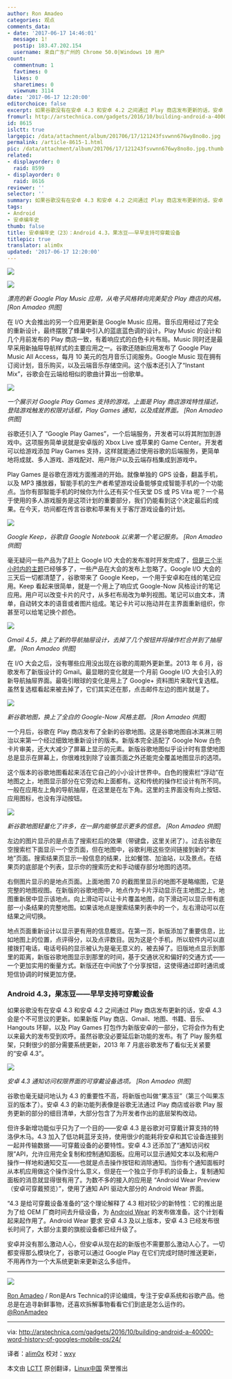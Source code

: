 ```yaml
---
author: Ron Amadeo
categories: 观点
comments_data:
- date: '2017-06-17 14:46:01'
  message: 1!
  postip: 183.47.202.154
  username: 来自广东广州的 Chrome 50.0|Windows 10 用户
count:
  commentnum: 1
  favtimes: 0
  likes: 0
  sharetimes: 0
  viewnum: 3114
date: '2017-06-17 12:20:00'
editorchoice: false
excerpt: 如果谷歌没有在安卓 4.3 和安卓 4.2 之间通过 Play 商店发布更新的话，安卓 4.3 会是个不可思议的更新。
fromurl: http://arstechnica.com/gadgets/2016/10/building-android-a-40000-word-history-of-googles-mobile-os/24/
id: 8615
islctt: true
largepic: /data/attachment/album/201706/17/121243fsvwnn676wy8no8o.jpg
permalink: /article-8615-1.html
pic: /data/attachment/album/201706/17/121243fsvwnn676wy8no8o.jpg.thumb.jpg
related:
- displayorder: 0
  raid: 8599
- displayorder: 0
  raid: 8616
reviewer: ''
selector: ''
summary: 如果谷歌没有在安卓 4.3 和安卓 4.2 之间通过 Play 商店发布更新的话，安卓 4.3 会是个不可思议的更新。
tags:
- Android
- 安卓编年史
thumb: false
title: 安卓编年史（23）：Android 4.3，果冻豆——早早支持可穿戴设备
titlepic: true
translator: alim0x
updated: '2017-06-17 12:20:00'
---
```


![](/data/attachment/album/201706/17/121243fsvwnn676wy8no8o.jpg)


![](/data/attachment/album/201706/17/121358h51m3mftcmc5uls3.jpg)


*漂亮的新 Google Play Music 应用，从电子风格转向完美契合 Play 商店的风格。 [Ron Amadeo 供图]*


在 I/O 大会推出的另一个应用更新是 Google Music 应用。音乐应用经过了完全的重新设计，最终摆脱了蜂巢中引入的蓝底蓝色调的设计。Play Music 的设计和几个月前发布的 Play 商店一致，有着响应式的白色卡片布局。Music 同时还是最早采用新抽屉导航样式的主要应用之一。谷歌还随新应用发布了 Google Play Music All Access，每月 10 美元的包月音乐订阅服务。Google Music 现在拥有订阅计划，音乐购买，以及云端音乐存储空间。这个版本还引入了“Instant Mix”，谷歌会在云端给相似的歌曲计算出一份歌单。


![](/data/attachment/album/201706/17/121435ka1vfv19uqvy1bq9.jpg)


*一个展示对 Google Play Games 支持的游戏。上面是 Play 商店游戏特性描述，登陆游戏触发的权限对话框，Play Games 通知，以及成就界面。 [Ron Amadeo 供图]*


谷歌还引入了 “Google Play Games”，一个后端服务，开发者可以将其附加到游戏中。这项服务简单说就是安卓版的 Xbox Live 或苹果的 Game Center。开发者可以给游戏添加 Play Games 支持，这样就能通过使用谷歌的后端服务，更简单地将成就、多人游戏、游戏配对、用户账户以及云端存档集成到游戏中。


Play Games 是谷歌在游戏方面推进的开始。就像单独的 GPS 设备，翻盖手机，以及 MP3 播放器，智能手机的生产者希望游戏设备能够变成智能手机的一个功能点。当你有部智能手机的时候你为什么还有买个任天堂 DS 或 PS Vita 呢？一个易于使用的多人游戏服务是这项计划的重要部分，我们仍能看到这个决定最后的成果。在今天，坊间都在传言谷歌和苹果有关于客厅游戏设备的计划。


![](/data/attachment/album/201706/17/121523sz0vhfyfshhvee4v.jpg)


*Google Keep，谷歌自 Google Notebook 以来第一个笔记服务。 [Ron Amadeo 供图]*


毫无疑问一些产品为了赶上 Google I/O 大会的发布准时开发完成了，[但是三个半小时内的主题](http://live.arstechnica.com/liveblog-google-io-2013-keynote/)已经够多了，一些产品在大会的发布上忽略了。Google I/O 大会的三天后一切都清楚了，谷歌带来了 Google Keep，一个用于安卓和在线的笔记应用。Keep 看起来很简单，就是一个用上了响应式 Google-Now 风格设计的笔记应用。用户可以改变卡片的尺寸，从多栏布局改为单列视图。笔记可以由文本，清单，自动转文本的语音或者图片组成。笔记卡片可以拖动并在主界面重新组织，你甚至可以给笔记换个颜色。


![](/data/attachment/album/201706/17/121555k9rq18jcgn4414ig.jpg)


*Gmail 4.5，换上了新的导航抽屉设计，去掉了几个按钮并将操作栏合并到了抽屉里。 [Ron Amadeo 供图]*


在 I/O 大会之后，没有哪些应用没出现在谷歌的周期外更新里。2013 年 6 月，谷歌发布了新版设计的 Gmail。最显眼的变化就是一个月前 Google I/O 大会引入的新导航抽屉界面。最吸引眼球的变化是用上了 Google+ 资料图片来取代复选框。虽然复选框看起来被去掉了，它们其实还在那，点击邮件左边的图片就是了。


![](/data/attachment/album/201706/17/121628bms32k6ns6n20mis.jpg)


*新谷歌地图，换上了全白的 Google-Now 风格主题。 [Ron Amadeo 供图]*


一个月后，谷歌在 Play 商店发布了全新的谷歌地图。这是谷歌地图自冰淇淋三明治以来第一个经过细致地重新设计的版本。新版本完全适配了 Google Now 白色卡片审美，还大大减少了屏幕上显示的元素。新版谷歌地图似乎设计时有意使地图总是显示在屏幕上，你很难找到除了设置页面之外还能完全覆盖地图显示的选项。


这个版本的谷歌地图看起来活在它自己的小小设计世界中。白色的搜索栏“浮动”在地图之上，地图显示部分在它旁边和上面都有。这和传统的操作栏设计有所不同。一般在应用左上角的导航抽屉，在这里是在左下角。这里的主界面没有向上按钮、应用图标，也没有浮动按钮。


![](/data/attachment/album/201706/17/121702huuhuwujpjzbihhk.jpg)


*新谷歌地图轻量化了许多，在一屏内能够显示更多的信息。 [Ron Amadeo 供图]*


左边的图片显示的是点击了搜索栏后的效果（带键盘，这里关闭了）。过去谷歌在空搜索栏下面显示一个空页面，但在地图中，谷歌利用这些空间链接到新的“本地”页面。搜索结果页显示一般信息的结果，比如餐馆、加油站，以及景点。在结果页的底部是个列表，显示你的搜索历史和手动缓存部分地图的选项。


右侧图片显示的是地点页面。上面地图 7.0 的截图里显示的地图不是略缩图，它是完整的地图视图。在新版的谷歌地图中，地点作为卡片浮动显示在主地图之上，地图重新居中显示该地点。向上滑动可以让卡片覆盖地图，向下滑动可以显示带有底部一小条结果的完整地图。如果该地点是搜索结果列表中的一个，左右滑动可以在结果之间切换。


地点页面重新设计以显示更有用的信息概览。在第一页，新版添加了重要信息，比如地图上的位置，点评得分，以及点评数目。因为这是个手机，所以软件内可以直接拨打电话，电话号码的显示被认为是毫无意义的，被去掉了。旧版地点显示到那里的距离，新版谷歌地图显示到那里的时间，基于交通状况和偏好的交通方式——一个更加实用的衡量方式。新版还在中间放了个分享按钮，这使得通过即时通讯或短信协调的时候更加方便。


### Android 4.3，果冻豆——早早支持可穿戴设备


如果谷歌没有在安卓 4.3 和安卓 4.2 之间通过 Play 商店发布更新的话，安卓 4.3 会是个不可思议的更新。如果新版 Play 商店、Gmail、地图、书籍、音乐、Hangouts 环聊，以及 Play Games 打包作为新版安卓的一部分，它将会作为有史以来最大的发布受到欢呼。虽然谷歌没必要延后新功能的发布。有了 Play 服务框架，只剩很少的部分需要系统更新，2013 年 7 月底谷歌发布了看似无关紧要的“安卓 4.3”。


![](/data/attachment/album/201706/17/121733pfcrm1fumccxmvwe.jpg)


*安卓 4.3 通知访问权限界面的可穿戴设备选项。 [Ron Amadeo 供图]*


谷歌也毫无疑问地认为 4.3 的重要性不高，将新版也叫做“果冻豆”（第三个叫果冻豆的版本了）。安卓 4.3 的新功能列表像是谷歌无法通过 Play 商店或谷歌 Play 服务更新的部分的细目清单，大部分包含了为开发者作出的底层架构改动。


但许多新增功能似乎只为了一个目的——安卓 4.3 是谷歌对可穿戴计算支持的特洛伊木马。4.3 加入了低功耗蓝牙支持，使用很少的能耗将安卓和其它设备连接到一起并传输数据——可穿戴设备的必要特性。安卓 4.3 还添加了“通知访问权限”API，允许应用完全复制和控制通知面板。应用可以显示通知文本以及和用户操作一样地和通知交互——也就是点击操作按钮和消除通知。当你有个通知面板时从本机应用做这个操作没什么意义，但是在一个独立于你手机的设备上，复制通知面板的消息就显得很有用了。为数不多的接入的应用是 “Android Wear Preview（安卓可穿戴预览）”，使用了通知 API 驱动大部分的 Android Wear 界面。


“4.3 是给可穿戴设备准备的”这个理论解释了 4.3 相对较少的新特性：它的推出是为了给 OEM 厂商时间去升级设备，为 [Android Wear](http://arstechnica.com/gadgets/2014/03/in-depth-with-android-wear-googles-quantum-leap-of-a-smartwatch-os/) 的发布做准备。这个计划看起来起作用了。Android Wear 要求 安卓 4.3 及以上版本，安卓 4.3 已经发布很长时间了，大部分主要的旗舰设备都已经升级了。


安卓并没有那么激动人心，但安卓从现在起的新版也不需要那么激动人心了。一切都变得那么模块化了，谷歌可以通过 Google Play 在它们完成时随时推送更新，不用再作为一个大系统更新来更新这么多组件。




---


![](/data/attachment/album/201706/17/122014oh088gt7ppgbgv32.jpg)


[Ron Amadeo](http://arstechnica.com/author/ronamadeo) / Ron是Ars Technica的评论编缉，专注于安卓系统和谷歌产品。他总是在追寻新鲜事物，还喜欢拆解事物看看它们到底是怎么运作的。[@RonAmadeo](https://twitter.com/RonAmadeo)




---


via: <http://arstechnica.com/gadgets/2016/10/building-android-a-40000-word-history-of-googles-mobile-os/24/>


译者：[alim0x](https://github.com/alim0x) 校对：[wxy](https://github.com/wxy)


本文由 [LCTT](https://github.com/LCTT/TranslateProject) 原创翻译，[Linux中国](http://linux.cn/) 荣誉推出